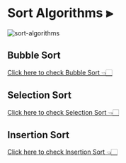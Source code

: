 # Sort Algorithms ⫸
![sort-algorithms](https://miro.medium.com/max/1400/1%2A6UxDYdMlnevixdo76xL8vA.gif)
## Bubble Sort
[Click here to check Bubble Sort 👈🏻](bubble-sort.md)
## Selection Sort
[Click here to check Selection Sort 👈🏻](selection-sort.md-sort.md)
## Insertion Sort
[Click here to check Insertion Sort 👈🏻](insertion-sort.md-sort.md)

